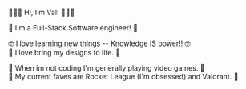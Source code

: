 👩🏻‍💻 Hi, I’m Val! 👩🏻‍💻

🤠 I'm a Full-Stack Software engineer! 🤠 

🤓 I love learning new things -- Knowledge IS power!! 🤓 <br>
🤩 I love bring my designs to life. 🤩

👾 When im not coding I'm generally playing video games. 👾 <br>
🥳 My current faves are Rocket League (I'm obsessed) and Valorant. 🥳

